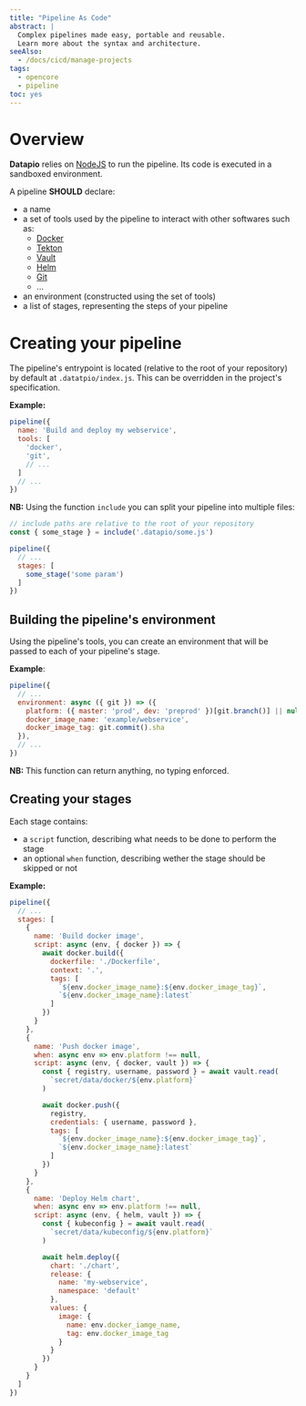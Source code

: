 ```yaml
---
title: "Pipeline As Code"
abstract: |
  Complex pipelines made easy, portable and reusable.
  Learn more about the syntax and architecture.
seeAlso:
  - /docs/cicd/manage-projects
tags:
  - opencore
  - pipeline
toc: yes
---
```


# Overview

**Datapio** relies on [NodeJS](https://nodejs.org) to run the pipeline.
Its code is executed in a sandboxed environment.

A pipeline **SHOULD** declare:

 - a name
 - a set of tools used by the pipeline to interact with other softwares such as:
    - [Docker](https://www.docker.com)
    - [Tekton](https://tekton.dev)
    - [Vault](https://vaultproject.io)
    - [Helm](https://helm.sh)
    - [Git](https://git-scm.com)
    - ...
 - an environment (constructed using the set of tools)
 - a list of stages, representing the steps of your pipeline

# Creating your pipeline

The pipeline's entrypoint is located (relative to the root of your repository) by default at `.datatpio/index.js`.
This can be overridden in the project's specification.

**Example:**

```javascript
pipeline({
  name: 'Build and deploy my webservice',
  tools: [
    'docker',
    'git',
    // ...
  ]
  // ...
})
```

**NB:** Using the function `include` you can split your pipeline into multiple files:

```javascript
// include paths are relative to the root of your repository
const { some_stage } = include('.datapio/some.js')

pipeline({
  // ...
  stages: [
    some_stage('some param')
  ]
})
```

## Building the pipeline's environment

Using the pipeline's tools, you can create an environment that will be passed to each of your pipeline's stage.


**Example**:

```javascript
pipeline({
  // ...
  environment: async ({ git }) => ({
    platform: ({ master: 'prod', dev: 'preprod' })[git.branch()] || null,
    docker_image_name: 'example/webservice',
    docker_image_tag: git.commit().sha
  }),
  // ...
})
```

**NB:** This function can return anything, no typing enforced.

## Creating your stages

Each stage contains:

 - a `script` function, describing what needs to be done to perform the stage
 - an optional `when` function, describing wether the stage should be skipped or not

**Example:**

```javascript
pipeline({
  // ...
  stages: [
    {
      name: 'Build docker image',
      script: async (env, { docker }) => {
        await docker.build({
          dockerfile: './Dockerfile',
          context: '.',
          tags: [
            `${env.docker_image_name}:${env.docker_image_tag}`,
            `${env.docker_image_name}:latest`
          ]
        })
      }
    },
    {
      name: 'Push docker image',
      when: async env => env.platform !== null,
      script: async (env, { docker, vault }) => {
        const { registry, username, password } = await vault.read(
          `secret/data/docker/${env.platform}`
        )

        await docker.push({
          registry,
          credentials: { username, password },
          tags: [
            `${env.docker_image_name}:${env.docker_image_tag}`,
            `${env.docker_image_name}:latest`
          ]
        })
      }
    },
    {
      name: 'Deploy Helm chart',
      when: async env => env.platform !== null,
      script: async (env, { helm, vault }) => {
        const { kubeconfig } = await vault.read(
          `secret/data/kubeconfig/${env.platform}`
        )

        await helm.deploy({
          chart: './chart',
          release: {
            name: 'my-webservice',
            namespace: 'default'
          },
          values: {
            image: {
              name: env.docker_iamge_name,
              tag: env.docker_image_tag
            }
          }
        })
      }
    }
  ]
})
```
